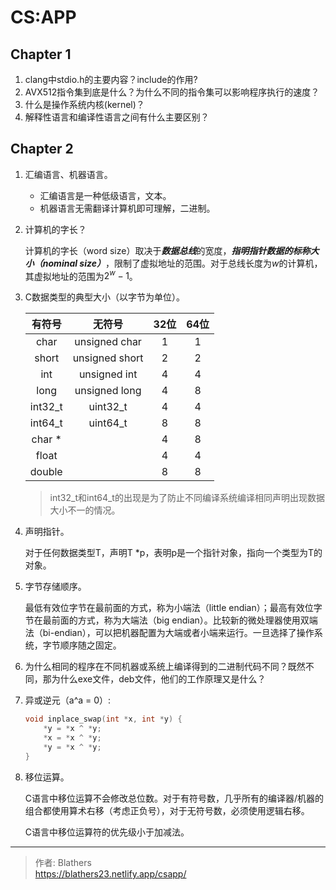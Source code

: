 # CS:APP

<!--more-->

## Chapter 1

1. clang中stdio.h的主要内容？include的作用?
2. AVX512指令集到底是什么？为什么不同的指令集可以影响程序执行的速度？
3. 什么是操作系统内核(kernel)？
4. 解释性语言和编译性语言之间有什么主要区别？

## Chapter 2

1. 汇编语言、机器语言。
   - 汇编语言是一种低级语言，文本。
   - 机器语言无需翻译计算机即可理解，二进制。

2. 计算机的字长？

   计算机的字长（word size）取决于***数据总线***的宽度，***指明指针数据的标称大小（nominal size）***，限制了虚拟地址的范围。对于总线长度为$w$的计算机，其虚拟地址的范围为$2^w - 1$。

3. C数据类型的典型大小（以字节为单位）。

   | 有符号  |     无符号     | 32位 | 64位 |
   | :-----: | :------------: | :--: | :--: |
   |  char   | unsigned char  |  1   |  1   |
   |  short  | unsigned short |  2   |  2   |
   |   int   |  unsigned int  |  4   |  4   |
   |  long   | unsigned long  |  4   |  8   |
   | int32_t |    uint32_t    |  4   |  4   |
   | int64_t |    uint64_t    |  8   |  8   |
   | char *  |                |  4   |  8   |
   |  float  |                |  4   |  4   |
   | double  |                |  8   |  8   |

   > int32_t和int64_t的出现是为了防止不同编译系统编译相同声明出现数据大小不一的情况。

4. 声明指针。

   对于任何数据类型T，声明T *p，表明p是一个指针对象，指向一个类型为T的对象。

5. 字节存储顺序。

   最低有效位字节在最前面的方式，称为小端法（little endian）；最高有效位字节在最前面的方式，称为大端法（big endian）。比较新的微处理器使用双端法（bi-endian），可以把机器配置为大端或者小端来运行。一旦选择了操作系统，字节顺序随之固定。

6. 为什么相同的程序在不同机器或系统上编译得到的二进制代码不同？既然不同，那为什么exe文件，deb文件，他们的工作原理又是什么？

7. 异或逆元（a^a = 0）:

   ```c
   void inplace_swap(int *x, int *y) {
       *y = *x ^ *y;
       *x = *x ^ *y;
       *y = *x ^ *y;
   }
   ```

8. 移位运算。

   C语言中移位运算不会修改总位数。对于有符号数，几乎所有的编译器/机器的组合都使用算术右移（考虑正负号），对于无符号数，必须使用逻辑右移。

   C语言中移位运算符的优先级小于加减法。


---

> 作者: Blathers  
> https://blathers23.netlify.app/csapp/

